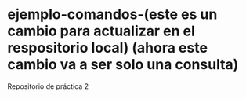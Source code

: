 # ejemplo-comandos-(este es un cambio para actualizar en el respositorio local) (ahora este cambio va a ser solo una consulta)
Repositorio de práctica 2
